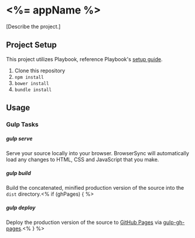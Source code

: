# <%= appName %>

[Describe the project.]

## Project Setup
This project utilizes Playbook, reference Playbook's [setup guide](https://github.com/centresource/generator-playbook#get-started).

1. Clone this repository
2. `npm install`
3. `bower install`
4. `bundle install`

## Usage

### Gulp Tasks
##### gulp serve
Serve your source locally into your browser. BrowserSync will automatically load any changes to HTML, CSS and JavaScript that you make.

##### gulp build
Build the concatenated, minified production version of the source into the `dist` directory.<% if (ghPages) { %>

##### gulp deploy
Deploy the production version of the source to [GitHub Pages](http://pages.github.com/) via [gulp-gh-pages](https://www.npmjs.com/package/gulp-gh-pages).<% } %>
